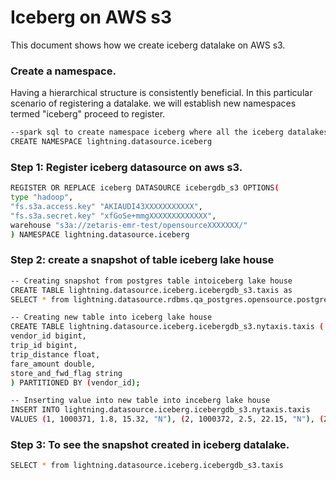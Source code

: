 # Iceberg on AWS s3
This document shows how we create iceberg datalake on AWS s3.

### Create a namespace.
Having a hierarchical structure is consistently beneficial. In this particular scenario of registering a datalake. we will establish new namespaces termed "iceberg" proceed to register.
```bash
--spark sql to create namespace iceberg where all the iceberg datalakes will get registered
CREATE NAMESPACE lightning.datasource.iceberg
```
### Step 1: Register iceberg datasource on aws s3.
```bash
REGISTER OR REPLACE iceberg DATASOURCE icebergdb_s3 OPTIONS(
type "hadoop",
"fs.s3a.access.key" "AKIAUDI43XXXXXXXXXXX",
"fs.s3a.secret.key" "xfGoSe+mmgXXXXXXXXXXXXX",
warehouse "s3a://zetaris-emr-test/opensourceXXXXXXX/"
) NAMESPACE lightning.datasource.iceberg
```

### Step 2: create a snapshot of table iceberg lake house
```bash
-- Creating snapshot from postgres table intoiceberg lake house
CREATE TABLE lightning.datasource.iceberg.icebergdb_s3.taxis as
SELECT * from lightning.datasource.rdbms.qa_postgres.opensource.postgres_taxi;
```
```bash
-- Creating new table into iceberg lake house
CREATE TABLE lightning.datasource.iceberg.icebergdb_s3.nytaxis.taxis (
vendor_id bigint,
trip_id bigint,
trip_distance float,
fare_amount double,
store_and_fwd_flag string
) PARTITIONED BY (vendor_id);
```
```bash
-- Inserting value into new table into inceberg lake house
INSERT INTO lightning.datasource.iceberg.icebergdb_s3.nytaxis.taxis
VALUES (1, 1000371, 1.8, 15.32, "N"), (2, 1000372, 2.5, 22.15, "N"), (2, 1000373, 0.9, 9.01, "N"), (1, 1000374, 8.4, 42.13, "Y");
```

### Step 3: To see the snapshot created in iceberg datalake.
```bash
SELECT * from lightning.datasource.iceberg.icebergdb_s3.taxis

